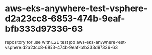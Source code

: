 # aws-eks-anywhere-test-vsphere-d2a23cc8-6853-474b-9eaf-bfb333d97336-63
repository for use with E2E test job aws-eks-anywhere-test-vsphere:d2a23cc8-6853-474b-9eaf-bfb333d97336-63
